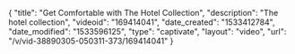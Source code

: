 {
    "title": "Get Comfortable with The Hotel Collection",
    "description": "The hotel collection",
    "videoid": "169414041",
    "date_created": "1533412784",
    "date_modified": "1533596125",
    "type": "captivate",
    "layout": "video",
    "url": "\/v\/vid-38890305-050311-373\/169414041"
}